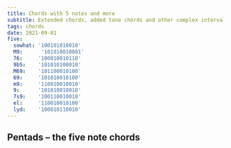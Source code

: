 ```yaml
---
title: Chords with 5 notes and more
subtitle: Extended chords, added tone chords and other complex interval combinations
tags: chords
date: 2021-09-01
five:
  sowhat: '100101010010'
  M9:      '101010010001'
  76:     '100010010110'
  9b5:    '101010100010'
  M69:    '101100010100'
  69:     '101010010100'
  m9:     '110010010010'
  9:      '101010010010'
  7s9:    '100110010010'
  el:     '110010010100'
  lyd:    '100010110010'
---
```



## Pentads – the five note chords

<chroma-profile :chroma="chord" v-for="chord in $frontmatter.five" :key="chord" />

<youtube-embed video="RFH1LD4KdWs" />